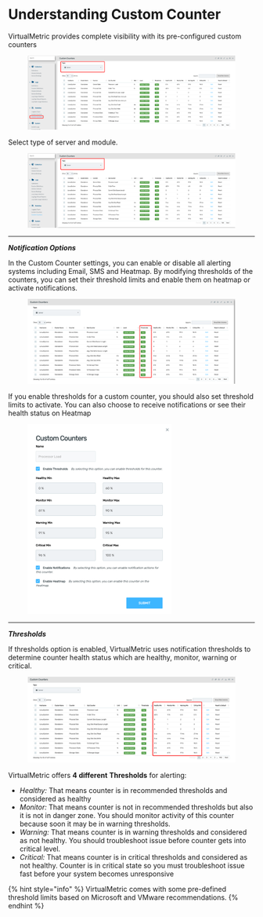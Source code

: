 # Understanding Custom Counter

VirtualMetric provides complete visibility with its pre-configured custom counters

<div align="left">

<figure><img src="../../../.gitbook/assets/image (221).png" alt=""><figcaption></figcaption></figure>

</div>

Select type of server and module.

<div align="left">

<figure><img src="../../../.gitbook/assets/image (222).png" alt=""><figcaption></figcaption></figure>

</div>

***

_**Notification Options**_

In the Custom Counter settings, you can enable or disable all alerting systems including Email, SMS and Heatmap. By modifying thresholds of the counters, you can set their threshold limits and enable them on heatmap or activate notifications.

<figure><img src="../../../.gitbook/assets/image (224).png" alt=""><figcaption></figcaption></figure>

If you enable thresholds for a custom counter, you should also set threshold limits to activate. You can also choose to receive notifications or see their health status on Heatmap

<div align="left">

<figure><img src="../../../.gitbook/assets/image (225).png" alt="" width="294"><figcaption></figcaption></figure>

</div>

***

_**Thresholds**_

If thresholds option is enabled, VirtualMetric uses notification thresholds to determine counter health status which are healthy, monitor, warning or critical.

<figure><img src="../../../.gitbook/assets/image (226).png" alt=""><figcaption></figcaption></figure>

VirtualMetric offers **4 different** **Thresholds** for alerting:

* &#x20;  _Healthy:_ That means counter is in recommended thresholds and considered as healthy
* &#x20;  _Monitor:_ That means counter is not in recommended thresholds but also it is not in danger zone. You should monitor activity of this counter because soon it may be in warning thresholds.
* &#x20;  _Warning:_ That means counter is in warning thresholds and considered as not healthy. You should troubleshoot issue before counter gets into critical level.
* &#x20;  _Critical:_ That means counter is in critical thresholds and considered as not healthy. Counter is in critical state so you must troubleshoot issue fast before your system becomes unresponsive

{% hint style="info" %}
VirtualMetric comes with some pre-defined threshold limits based on Microsoft and VMware recommendations.
{% endhint %}
